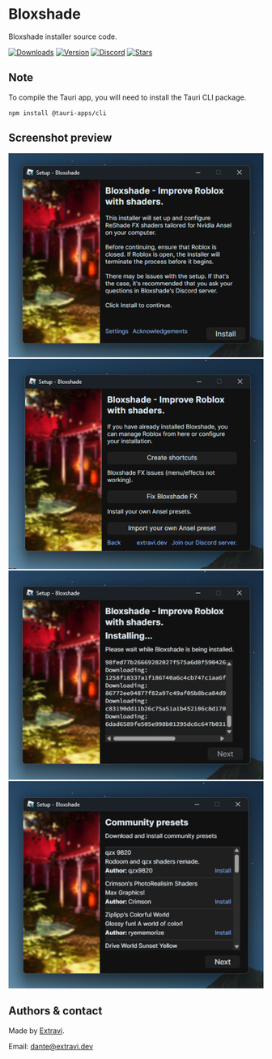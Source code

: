 # Bloxshade
Bloxshade installer source code.

[![Downloads](https://img.shields.io/github/downloads/Extravi/Bloxshade/total)](https://github.com/Extravi/Bloxshade/releases)
[![Version](https://img.shields.io/github/v/release/Extravi/Bloxshade?color=5885F4)](https://github.com/Extravi/Bloxshade/releases/latest)
[![Discord](https://img.shields.io/discord/1204287310204502046?logo=discord&logoColor=white&label=discord&color=5885F4)](https://discord.gg/TNG5yHsEwu)
[![Stars](https://img.shields.io/github/stars/Extravi/Bloxshade?style=social)](https://github.com/Extravi/Bloxshade/stargazers)

## Note
To compile the Tauri app, you will need to install the Tauri CLI package.
```
npm install @tauri-apps/cli
```

## Screenshot preview
<img src="https://raw.githubusercontent.com/Extravi/Bloxshade/main/screenshots/Screenshot%202024-05-12%20193209.png">
<img src="https://raw.githubusercontent.com/Extravi/Bloxshade/main/screenshots/Screenshot%202024-05-12%20193237.png">
<img src="https://raw.githubusercontent.com/Extravi/Bloxshade/main/screenshots/Screenshot%202024-05-12%20193325.png">
<img src="https://raw.githubusercontent.com/Extravi/Bloxshade/main/screenshots/Screenshot%202024-05-12%20193442.png">

## Authors & contact
Made by [Extravi](https://extravi.dev/).

Email: dante@extravi.dev
